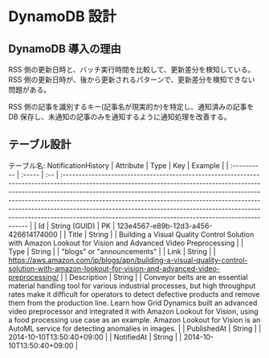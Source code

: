 # DynamoDB 設計

## DynamoDB 導入の理由

RSS 側の更新日時と、バッチ実行時間を比較して、更新差分を検知している。
RSS 側の更新日時が、後から更新されるパターンで、更新差分を検知できない問題がある。

RSS 側の記事を識別するキー(記事名が現実的か)を特定し、通知済みの記事を DB 保存し、未通知の記事のみを通知するように通知処理を改善する。

## テーブル設計

テーブル名: NotificationHistory
| Attribute | Type | Key | Example |
| :---------- | :----- | :-- | :------------------------------------------------------------------------------------------------------------------------------------------------------------------------------------------------------------------------------------------------------------------------------------------------------------------------------------------------------------------------------------------------------------------------------------------------------------------------- |
| Id | String (GUID) | PK | 123e4567-e89b-12d3-a456-426614174000 |
| Title | String | | Building a Visual Quality Control Solution with Amazon Lookout for Vision and Advanced Video Preprocessing |
| Type | String | | "blogs" or "announcements" |
| Link | String | | https://aws.amazon.com/jp/blogs/apn/building-a-visual-quality-control-solution-with-amazon-lookout-for-vision-and-advanced-video-preprocessing/ |
| Description | String | | Conveyor belts are an essential material handling tool for various industrial processes, but high throughput rates make it difficult for operators to detect defective products and remove them from the production line. Learn how Grid Dynamics built an advanced video preprocessor and integrated it with Amazon Lookout for Vision, using a food processing use case as an example. Amazon Lookout for Vision is an AutoML service for detecting anomalies in images. |
| PublishedAt | String | | 2014-10-10T13:50:40+09:00 |
| NotifiedAt | String | | 2014-10-10T13:50:40+09:00 |
